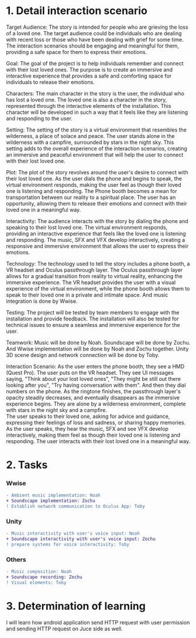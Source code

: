 # 1. Detail interaction scenario

Target Audience:
The story is intended for people who are grieving the loss of a loved one. The target audience could be individuals who are dealing with recent loss or those who have been dealing with grief for some time. The interaction scenarios should be engaging and meaningful for them, providing a safe space for them to express their emotions.

Goal:
The goal of the project is to help individuals remember and connect with their lost loved ones. The purpose is to create an immersive and interactive experience that provides a safe and comforting space for individuals to release their emotions.

Characters:
The main character in the story is the user, the individual who has lost a loved one. The loved one is also a character in the story, represented through the interactive elements of the installation. This character will be developed in such a way that it feels like they are listening and responding to the user.

Setting:
The setting of the story is a virtual environment that resembles the wilderness, a place of solace and peace. The user stands alone in the wilderness with a campfire, surrounded by stars in the night sky. This setting adds to the overall experience of the interaction scenarios, creating an immersive and peaceful environment that will help the user to connect with their lost loved one.

Plot:
The plot of the story revolves around the user's desire to connect with their lost loved one. As the user dials the phone and begins to speak, the virtual environment responds, making the user feel as though their loved one is listening and responding. The Phone booth becomes a mean for transportation between our reality to a spiritual place. The user has an opportunity, allowing them to release their emotions and connect with their loved one in a meaningful way.

Interactivity:
The audience interacts with the story by dialing the phone and speaking to their lost loved one. The virtual environment responds, providing an interactive experience that feels like the loved one is listening and responding. The music, SFX and VFX develop interactively, creating a responsive and immersive environment that allows the user to express their emotions.

Technology:
The technology used to tell the story includes a phone booth, a VR headset and Oculus passthrough layer. The Oculus passthrough layer allows for a gradual transition from reality to virtual reality, enhancing the immersive experience. The VR headset provides the user with a visual experience of the virtual environment, while the phone booth allows them to speak to their loved one in a private and intimate space. And music integration is done by Wwise.

Testing:
The project will be tested by team members to engage with the installation and provide feedback. The installation will also be tested for technical issues to ensure a seamless and immersive experience for the user.

Teamwork:
Music will be done by Noah. Soundscape will be done by Zochu. And Wwise implementation will be done by Noah and Zochu together. Unity 3D scene design and network connection will be done by Toby.

Interaction Scenario:
As the user enters the phone booth, they see a HMD (Quest Pro). The user puts on the VR headset. They see UI messages saying, "Think about your lost loved ones", "They might be still out there looking after you", "Try having conversation with them". And then they dial numbers on the phone. As the ringtone finishes, the passthrough layer's opacity steadily decreases, and eventually disappears as the immersive experience begins. They are alone by a wilderness environment, complete with stars in the night sky and a campfire.  
The user speaks to their loved one, asking for advice and guidance, expressing their feelings of loss and sadness, or sharing happy memories. As the user speaks, they hear the music, SFX and see VFX develop interactively, making them feel as though their loved one is listening and responding. The user interacts with their lost loved one in a meaningful way.

# 2. Tasks

### Wwise

```diff
- Ambient music implementation: Noah
+ Soundscape implementation: Zochu
! Establish network communication to Oculus App: Toby
```

### Unity

```diff
- Music interactivity with user's voice input: Noah
+ Soundscape interactivity with user's voice input: Zochu
! prepare systems for voice interactivity: Toby
```

### Others

```diff
- Music composition: Noah
+ Soundscape recording: Zochu
! Visual elements: Toby
```

# 3. Determination of learning

I will learn how android application send HTTP request with user permission
and sending HTTP request on Juce side as well.
